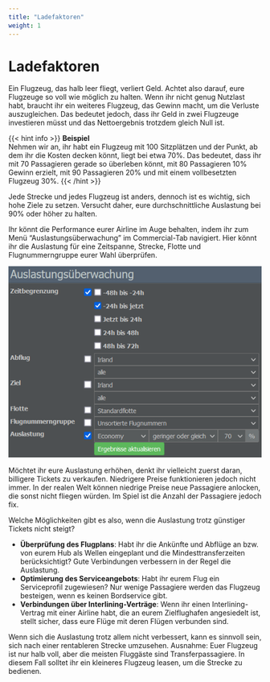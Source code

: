 ```yaml
---
title: "Ladefaktoren"
weight: 1
---
```


# Ladefaktoren

Ein Flugzeug, das halb leer fliegt, verliert Geld. Achtet also darauf, eure Flugzeuge so voll wie möglich zu halten. Wenn ihr nicht genug Nutzlast habt, braucht ihr ein weiteres Flugzeug, das Gewinn macht, um die Verluste auszugleichen. Das bedeutet jedoch, dass ihr Geld in zwei Flugzeuge investieren müsst und das Nettoergebnis trotzdem gleich Null ist.

{{< hint info >}}
**Beispiel**  
Nehmen wir an, ihr habt ein Flugzeug mit 100 Sitzplätzen und der Punkt, ab dem ihr die Kosten decken könnt, liegt bei etwa 70%. Das bedeutet, dass ihr mit 70 Passagieren gerade so überleben könnt, mit 80 Passagieren 10% Gewinn erzielt, mit 90 Passagieren 20% und mit einem vollbesetzten Flugzeug 30%.
{{< /hint >}}

Jede Strecke und jedes Flugzeug ist anders, dennoch ist es wichtig, sich hohe Ziele zu setzen. Versucht daher, eure durchschnittliche Auslastung bei 90% oder höher zu halten.

Ihr könnt die Performance eurer Airline im Auge behalten, indem ihr zum Menü “Auslastungsüberwachung” im Commercial-Tab navigiert. Hier könnt ihr die Auslastung für eine Zeitspanne, Strecke, Flotte und Flugnummerngruppe eurer Wahl überprüfen.

![Überwachung der Auslastung](auslastung_01.PNG "Überwachung der Auslastung")

Möchtet ihr eure Auslastung erhöhen, denkt ihr vielleicht zuerst daran, billigere Tickets zu verkaufen. Niedrigere Preise funktionieren jedoch nicht immer. In der realen Welt können niedrige Preise neue Passagiere anlocken, die sonst nicht fliegen würden. Im Spiel ist die Anzahl der Passagiere jedoch fix.

Welche Möglichkeiten gibt es also, wenn die Auslastung trotz günstiger Tickets nicht steigt?

* **Überprüfung des Flugplans**: Habt ihr die Ankünfte und Abflüge an bzw. von eurem Hub als Wellen eingeplant und die Mindesttransferzeiten berücksichtigt? Gute Verbindungen verbessern in der Regel die Auslastung.
* **Optimierung des Serviceangebots**: Habt ihr eurem Flug ein Serviceprofil zugewiesen? Nur wenige Passagiere werden das Flugzeug besteigen, wenn es keinen Bordservice gibt.
* **Verbindungen über Interlining-Verträge**: Wenn ihr einen Interlining-Vertrag mit einer Airline habt, die an eurem Zielflughafen angesiedelt ist, stellt sicher, dass eure Flüge mit deren Flügen verbunden sind.

Wenn sich die Auslastung trotz allem nicht verbessert, kann es sinnvoll sein, sich nach einer rentableren Strecke umzusehen. Ausnahme: Euer Flugzeug ist nur halb voll, aber die meisten Fluggäste sind Transferpassagiere. In diesem Fall solltet ihr ein kleineres Flugzeug leasen, um die Strecke zu bedienen.
